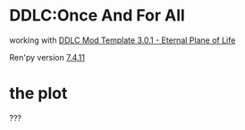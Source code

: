 # DDLC:Once And For All
working with [DDLC Mod Template 3.0.1 - Eternal Plane of Life](https://github.com/GanstaKingofSA/DDLCModTemplate2.0/releases/tag/3.0.1)

Ren'py version [7.4.11](https://www.renpy.org/latest.html) 

# the plot
???
